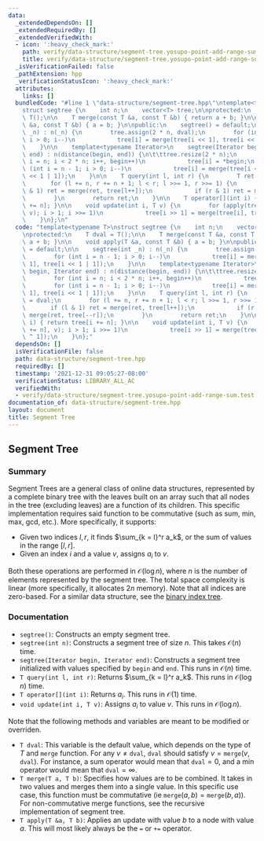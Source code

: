 ```yaml
---
data:
  _extendedDependsOn: []
  _extendedRequiredBy: []
  _extendedVerifiedWith:
  - icon: ':heavy_check_mark:'
    path: verify/data-structure/segment-tree.yosupo-point-add-range-sum.test.cpp
    title: verify/data-structure/segment-tree.yosupo-point-add-range-sum.test.cpp
  _isVerificationFailed: false
  _pathExtension: hpp
  _verificationStatusIcon: ':heavy_check_mark:'
  attributes:
    links: []
  bundledCode: "#line 1 \"data-structure/segment-tree.hpp\"\ntemplate<typename T>\n\
    struct segtree {\n    int n;\n    vector<T> tree;\n\nprotected:\n    T dval =\
    \ T();\n\n    T merge(const T &a, const T &b) { return a + b; }\n\n    void apply(T\
    \ &a, const T &b) { a = b; }\n\npublic:\n    segtree() = default;\n\n    segtree(int\
    \ _n) : n(_n) {\n        tree.assign(2 * n, dval);\n        for (int i = n - 1;\
    \ i > 0; i--)\n            tree[i] = merge(tree[i << 1], tree[i << 1 | 1]);\n\
    \    }\n\n    template<typename Iterator>\n    segtree(Iterator begin, Iterator\
    \ end) : n(distance(begin, end)) {\n\t\ttree.resize(2 * n);\n        for (int\
    \ i = n; i < 2 * n; i++, begin++)\n            tree[i] = *begin;\n        for\
    \ (int i = n - 1; i > 0; i--)\n            tree[i] = merge(tree[i << 1], tree[i\
    \ << 1 | 1]);\n    }\n\n    T query(int l, int r) {\n        T ret = dval;\n \
    \       for (l += n, r += n + 1; l < r; l >>= 1, r >>= 1) {\n            if (l\
    \ & 1) ret = merge(ret, tree[l++]);\n            if (r & 1) ret = merge(ret, tree[--r]);\n\
    \        }\n        return ret;\n    }\n\n    T operator[](int i) { return tree[i\
    \ += n]; }\n\n    void update(int i, T v) {\n        for (apply(tree[i += n],\
    \ v); i > 1; i >>= 1)\n            tree[i >> 1] = merge(tree[i], tree[i ^ 1]);\n\
    \    }\n};\n"
  code: "template<typename T>\nstruct segtree {\n    int n;\n    vector<T> tree;\n\
    \nprotected:\n    T dval = T();\n\n    T merge(const T &a, const T &b) { return\
    \ a + b; }\n\n    void apply(T &a, const T &b) { a = b; }\n\npublic:\n    segtree()\
    \ = default;\n\n    segtree(int _n) : n(_n) {\n        tree.assign(2 * n, dval);\n\
    \        for (int i = n - 1; i > 0; i--)\n            tree[i] = merge(tree[i <<\
    \ 1], tree[i << 1 | 1]);\n    }\n\n    template<typename Iterator>\n    segtree(Iterator\
    \ begin, Iterator end) : n(distance(begin, end)) {\n\t\ttree.resize(2 * n);\n\
    \        for (int i = n; i < 2 * n; i++, begin++)\n            tree[i] = *begin;\n\
    \        for (int i = n - 1; i > 0; i--)\n            tree[i] = merge(tree[i <<\
    \ 1], tree[i << 1 | 1]);\n    }\n\n    T query(int l, int r) {\n        T ret\
    \ = dval;\n        for (l += n, r += n + 1; l < r; l >>= 1, r >>= 1) {\n     \
    \       if (l & 1) ret = merge(ret, tree[l++]);\n            if (r & 1) ret =\
    \ merge(ret, tree[--r]);\n        }\n        return ret;\n    }\n\n    T operator[](int\
    \ i) { return tree[i += n]; }\n\n    void update(int i, T v) {\n        for (apply(tree[i\
    \ += n], v); i > 1; i >>= 1)\n            tree[i >> 1] = merge(tree[i], tree[i\
    \ ^ 1]);\n    }\n};"
  dependsOn: []
  isVerificationFile: false
  path: data-structure/segment-tree.hpp
  requiredBy: []
  timestamp: '2021-12-31 09:05:27-08:00'
  verificationStatus: LIBRARY_ALL_AC
  verifiedWith:
  - verify/data-structure/segment-tree.yosupo-point-add-range-sum.test.cpp
documentation_of: data-structure/segment-tree.hpp
layout: document
title: Segment Tree
---
```


## Segment Tree

### Summary

Segment Trees are a general class of online data structures, represented by a complete binary tree with the leaves built on an array such that all nodes in the tree (excluding leaves) are a function of its children. This specific implementation requires said function to be commutative (such as sum, min, max, gcd, etc.). More specifically, it supports:
- Given two indices $l, r$, it finds $\sum_{k = l}^r a_k$, or the sum of values in the range $[l, r]$.
- Given an index $i$ and a value $v$, assigns $a_i$ to $v$. 

Both these operations are performed in $\mathcal{O}(\log n)$, where $n$ is the number of elements represented by the segment tree. The total space complexity is linear (more specifically, it allocates $2n$ memory). Note that all indices are zero-based. For a similar data structure, see the [binary index tree](https://dutinmeow.github.io/library/data-structure/binary-index-tree.hpp). 

### Documentation

- `segtree()`: Constructs an empty segment tree.
- `segtree(int n)`: Constructs a segment tree of size $n$. This takes $\mathcal{O}(n)$ time.
- `segtree(Iterator begin, Iterator end)`: Constructs a segment tree initialized with values specified by $\texttt{begin}$ and $\texttt{end}$. This runs in $\mathcal{O}(n)$ time.
- `T query(int l, int r)`: Returns $\sum_{k = l}^r a_k$. This runs in $\mathcal{O}(\log n)$ time.
- `T operator[](int i)`: Returns $a_i$. This runs in $\mathcal{O}(1)$ time.
- `void update(int i, T v)`: Assigns $a_i$ to value $v$. This runs in $\mathcal{O}(\log n)$. 

Note that the following methods and variables are meant to be modified or overriden. 
- `T dval`: This variable is the default value, which depends on the type of $T$ and $\texttt{merge}$ function. For any $v \neq \texttt{dval}$, $\texttt{dval}$ should satisfy $v = \texttt{merge}(v, \texttt{dval})$. For instance, a sum operator would mean that $\texttt{dval} = 0$, and a min operator would mean that $\texttt{dval} = \infty$. 
- `T merge(T a, T b)`: Specifies how values are to be combined. It takes in two values and merges them into a single value. In this specific use case, this function must be commutative (ie $\texttt{merge}(a, b) = \texttt{merge}(b, a)$). For non-commutative merge functions, see the recursive implementation of segment tree. 
- `T apply(T &a, T b)`: Applies an update with value $b$ to a node with value $a$. This will most likely always be the `=` or `+=` operator. 

